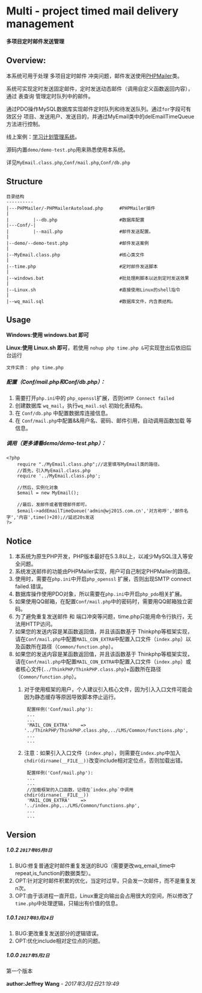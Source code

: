 # Multi - project timed mail delivery management

**多项目定时邮件发送管理**  
## Overview:

本系统可用于处理 多项目定时邮件 冲突问题，邮件发送使用[PHPMailer](https://github.com/PHPMailer/PHPMailer)类。
  
系统可实现定时发送固定邮件，定时发送动态邮件（调用自定义函数返回内容），通过 表查询 管理定时队列中的邮件。

通过PDO操作MySQL数据库实现邮件定时队列和待发送队列。通过`for`字段可有效区分 项目、发送用户、发送目的，并通过MyEmail类中的delEmailTimeQueue方法进行控制。

线上案例：[学习计划管理系统](https://github.com/wangerzi/LMS-LearningManagementSystem/tree/master)。

源码内置`demo/demo-test.php`用来熟悉使用本系统。

详见`MyEmail.class.php`,`Conf/mail.php`,`Conf/db.php`

## Structure

    目录结构
    ----------
    |---PHPMailer/-PHPMailerAutoload.php      #PHPMailer插件
    |
    |         |--db.php                       #数据库配置
    |---Conf/-|
    |         |--mail.php                     #邮件发送配置。
    |
    |--demo/--demo-test.php                   #邮件发送案例
    |
    |--MyEmail.class.php                      #核心类文件
    |
    |--time.php                               #定时邮件发送脚本
    |
    |--windows.bat                            #批处理刷脚本以达到定时发送效果
    |
    |--Linux.sh                               #直接使用Linux的shell指令
    |
    |--wq_mail.sql                            #数据库文件，内含表结构。
## Usage

**Windows:使用 windows.bat 即可**  

**Linux:使用 Linux.sh 即可**，若使用 `nohup php time.php &`可实现登出后依旧后台运行
  
    文件实质： php time.php

##### 配置（Conf/mail.php和Conf/db.php）：

1. 需要打开`php.ini`中的 `php_openssl`扩展，否则`SMTP Connect failed`
1. 创建数据库 `wq_mail`，执行`wq_mail.sql` 初始化表结构。
1. 在 `Conf/db.php` 中配置数据库连接信息。
1. 在 `Conf/mail.php`中配置&&用户名、密码、邮件引用，自动调用函数加载 等信息。

##### 调用（更多请看demo/demo-test.php）：


    <?php
        require "./MyEmail.class.php";//这里填写MyEmail类的路径。
        //首先，引入MyEmail.class.php
        require '../MyEmail.class.php';
        
        //然后，实例化对象
        $email = new MyEmail();
        
        //最后，发邮件或者管理邮件即可。
        $email->addEmailTimeQueue('admin@wj2015.com.cn','对方称呼','邮件名字','内容',time()+20);//延迟20s发送
    ?>

## Notice

1. 本系统为原生PHP开发，PHP版本最好在5.3.8以上，以减少MySQL注入等安全问题。
1. 系统发送邮件的功能由PHPMailer实现，用户可自己制定PHPMailer的路径。
1. 使用时，需要在`php.ini`中开启`php_openssl` 扩展，否则出现SMTP connect failed.错误。
1. 数据库操作使用PDO对象，所以需要在`php.ini`中开启`php_pdo`相关扩展。
1. 如果使用QQ邮箱，在配置`Conf/mail.php`中的密码时，需要用QQ邮箱独立密码。
1. 为了避免重复发送邮件 和 端口冲突等问题，time.php只能用命令行执行，无法用HTTP访问。
1. 如果您的发送内容是某函数返回值，并且该函数基于 Thinkphp等框架实现，请在`Conf/mail.php`中配置`MAIL_CON_EXTRA`中配置入口文件（`index.php`）以及函数所在路径（`Common/function.php`）。
1. 如果您的发送内容是某函数返回值，并且该函数基于 Thinkphp等框架实现，请在`Conf/mail.php`中配置`MAIL_CON_EXTRA`中配置入口文件（`index.php`）或者核心文件(`../ThinkPHP/ThinkPHP.class.php`)+函数所在路径（`Common/function.php`）。
    1. 对于使用框架的用户，个人建议引入核心文件，因为引入入口文件可能会因为静态缓存等原因导致脚本停止运行。

            配置样例('Conf/mail.php'):
            ...
            ...
            'MAIL_CON_EXTRA'    =>  '../ThinkPHP/ThinkPHP.class.php,../LMS/Common/functions.php',
            ...
            ...
    1. 注意：如果引入入口文件（`index.php`），则需要在`index.php`中加入`chdir(dirname(__FILE__))`改变include相对定位点，否则加载出错。

            配置样例('Conf/mail.php'):
            ...
            ...
            //加载框架的入口函数，记得在`index.php`中调用chdir(dirnane(__FILE__))
            'MAIL_CON_EXTRA'    =>  '../index.php,../LMS/Common/functions.php',
            ...
            ...

## Version

##### 1.0.2			`2017年05月8日`
1. BUG:修复普通定时邮件重复发送的BUG（需要更改wq_email_time中repeat,is_function的数据类型）。
1. OPT:针对定时邮件积累的优化，当定时过早，只会发一次邮件，而不是重复发n次。
1. OPT:由于该进程一直开启，Linux重定向输出会占用很大的空间，所以修改了`time.php`中处理逻辑，只输出有价值的信息。

##### 1.0.1			`2017年03月24日`

1. BUG:更改重复发送部分的逻辑错误。
1. OPT:优化include相对定位点的问题。

##### 1.0.0			`2017年5月2日`

第一个版本

**author:Jeffrey Wang**  - *2017年3月2日21:19:49*
